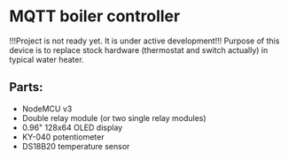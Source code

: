 # MQTT boiler controller

!!!Project is not ready yet. It is under active development!!!
Purpose of this device is to replace stock hardware (thermostat and switch actually) in typical water heater.

## Parts:
* NodeMCU v3
* Double relay module (or two single relay modules)
* 0.96" 128x64 OLED display
* KY-040 potentiometer
* DS18B20 temperature sensor
